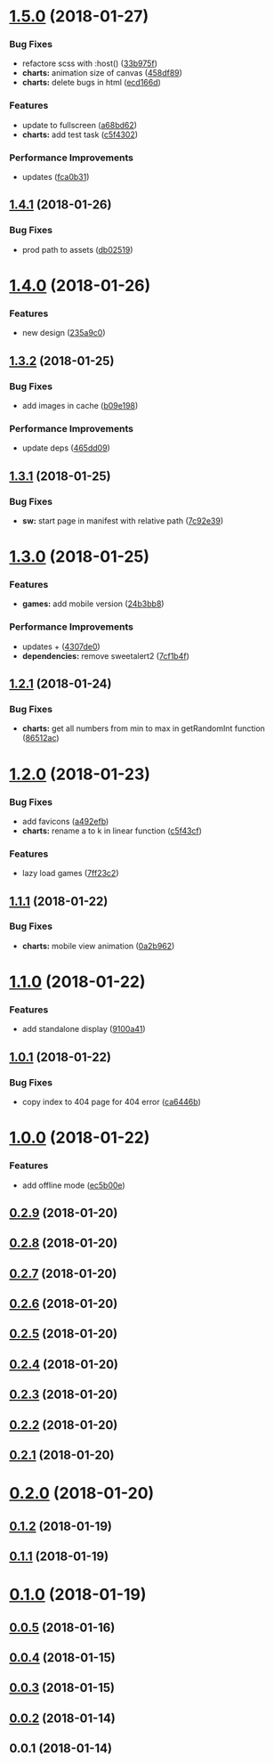 <a name="1.5.0"></a>
# [1.5.0](https://github.com/justerest/school/compare/v1.4.1...v1.5.0) (2018-01-27)


### Bug Fixes

* refactore scss with  :host() ([33b975f](https://github.com/justerest/school/commit/33b975f))
* **charts:** animation size of canvas ([458df89](https://github.com/justerest/school/commit/458df89))
* **charts:** delete bugs in html ([ecd166d](https://github.com/justerest/school/commit/ecd166d))


### Features

* update to fullscreen ([a68bd62](https://github.com/justerest/school/commit/a68bd62))
* **charts:** add test task ([c5f4302](https://github.com/justerest/school/commit/c5f4302))


### Performance Improvements

* updates ([fca0b31](https://github.com/justerest/school/commit/fca0b31))



<a name="1.4.1"></a>
## [1.4.1](https://github.com/justerest/school/compare/v1.4.0...v1.4.1) (2018-01-26)


### Bug Fixes

* prod path to assets ([db02519](https://github.com/justerest/school/commit/db02519))



<a name="1.4.0"></a>
# [1.4.0](https://github.com/justerest/school/compare/v1.3.2...v1.4.0) (2018-01-26)


### Features

* new design ([235a9c0](https://github.com/justerest/school/commit/235a9c0))



<a name="1.3.2"></a>
## [1.3.2](https://github.com/justerest/school/compare/v1.3.1...v1.3.2) (2018-01-25)


### Bug Fixes

* add images in cache ([b09e198](https://github.com/justerest/school/commit/b09e198))


### Performance Improvements

* update deps ([465dd09](https://github.com/justerest/school/commit/465dd09))



<a name="1.3.1"></a>
## [1.3.1](https://github.com/justerest/school/compare/v1.3.0...v1.3.1) (2018-01-25)


### Bug Fixes

* **sw:** start page in manifest with relative path ([7c92e39](https://github.com/justerest/school/commit/7c92e39))



<a name="1.3.0"></a>
# [1.3.0](https://github.com/justerest/school/compare/v1.2.1...v1.3.0) (2018-01-25)


### Features

* **games:** add mobile version ([24b3bb8](https://github.com/justerest/school/commit/24b3bb8))


### Performance Improvements

* updates + ([4307de0](https://github.com/justerest/school/commit/4307de0))
* **dependencies:** remove sweetalert2 ([7cf1b4f](https://github.com/justerest/school/commit/7cf1b4f))



<a name="1.2.1"></a>
## [1.2.1](https://github.com/justerest/school/compare/v1.2.0...v1.2.1) (2018-01-24)


### Bug Fixes

* **charts:** get all numbers from min to max in getRandomInt function ([86512ac](https://github.com/justerest/school/commit/86512ac))



<a name="1.2.0"></a>
# [1.2.0](https://github.com/justerest/school/compare/v1.1.1...v1.2.0) (2018-01-23)


### Bug Fixes

* add favicons ([a492efb](https://github.com/justerest/school/commit/a492efb))
* **charts:** rename a to k in linear function ([c5f43cf](https://github.com/justerest/school/commit/c5f43cf))


### Features

* lazy load games ([7ff23c2](https://github.com/justerest/school/commit/7ff23c2))



<a name="1.1.1"></a>
## [1.1.1](https://github.com/justerest/school/compare/v1.1.0...v1.1.1) (2018-01-22)


### Bug Fixes

* **charts:** mobile view animation ([0a2b962](https://github.com/justerest/school/commit/0a2b962))



<a name="1.1.0"></a>
# [1.1.0](https://github.com/justerest/school/compare/v1.0.1...v1.1.0) (2018-01-22)


### Features

* add standalone display ([9100a41](https://github.com/justerest/school/commit/9100a41))



<a name="1.0.1"></a>
## [1.0.1](https://github.com/justerest/school/compare/v1.0.0...v1.0.1) (2018-01-22)


### Bug Fixes

* copy index to 404 page for 404 error ([ca6446b](https://github.com/justerest/school/commit/ca6446b))



<a name="1.0.0"></a>
# [1.0.0](https://github.com/justerest/school/compare/v0.2.9...v1.0.0) (2018-01-22)


### Features

* add offline mode ([ec5b00e](https://github.com/justerest/school/commit/ec5b00e))



<a name="0.2.9"></a>
## [0.2.9](https://github.com/justerest/school/compare/v0.2.8...v0.2.9) (2018-01-20)



<a name="0.2.8"></a>
## [0.2.8](https://github.com/justerest/school/compare/v0.2.7...v0.2.8) (2018-01-20)



<a name="0.2.7"></a>
## [0.2.7](https://github.com/justerest/school/compare/0.2.6...v0.2.7) (2018-01-20)



<a name="0.2.6"></a>
## [0.2.6](https://github.com/justerest/school/compare/0.2.5...0.2.6) (2018-01-20)



<a name="0.2.5"></a>
## [0.2.5](https://github.com/justerest/school/compare/0.2.4...0.2.5) (2018-01-20)



<a name="0.2.4"></a>
## [0.2.4](https://github.com/justerest/school/compare/0.2.3...0.2.4) (2018-01-20)



<a name="0.2.3"></a>
## [0.2.3](https://github.com/justerest/school/compare/0.2.2...0.2.3) (2018-01-20)



<a name="0.2.2"></a>
## [0.2.2](https://github.com/justerest/school/compare/0.2.1...0.2.2) (2018-01-20)



<a name="0.2.1"></a>
## [0.2.1](https://github.com/justerest/school/compare/0.2.0...0.2.1) (2018-01-20)



<a name="0.2.0"></a>
# [0.2.0](https://github.com/justerest/school/compare/0.1.2...0.2.0) (2018-01-20)



<a name="0.1.2"></a>
## [0.1.2](https://github.com/justerest/school/compare/0.1.1...0.1.2) (2018-01-19)



<a name="0.1.1"></a>
## [0.1.1](https://github.com/justerest/school/compare/0.1.0...0.1.1) (2018-01-19)



<a name="0.1.0"></a>
# [0.1.0](https://github.com/justerest/school/compare/0.0.5...0.1.0) (2018-01-19)



<a name="0.0.5"></a>
## [0.0.5](https://github.com/justerest/school/compare/0.0.4...0.0.5) (2018-01-16)



<a name="0.0.4"></a>
## [0.0.4](https://github.com/justerest/school/compare/0.0.3...0.0.4) (2018-01-15)



<a name="0.0.3"></a>
## [0.0.3](https://github.com/justerest/school/compare/0.0.2...0.0.3) (2018-01-15)



<a name="0.0.2"></a>
## [0.0.2](https://github.com/justerest/school/compare/0.0.1...0.0.2) (2018-01-14)



<a name="0.0.1"></a>
## 0.0.1 (2018-01-14)



